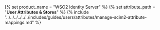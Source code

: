 {% set product_name = "WSO2 Identity Server" %}
{% set attribute_path = "**User Attributes & Stores**" %}
{% include "../../../../../../includes/guides/users/attributes/manage-scim2-attribute-mappings.md" %}